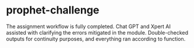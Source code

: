 # prophet-challenge
The assignment workflow is fully completed. Chat GPT and Xpert AI assisted with clarifying the errors mitigated in the module. Double-checked outputs for continuity purposes, and everything ran according to function.

